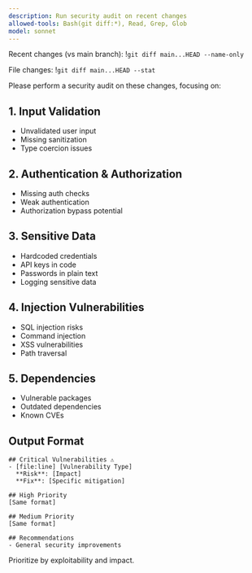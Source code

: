```yaml
---
description: Run security audit on recent changes
allowed-tools: Bash(git diff:*), Read, Grep, Glob
model: sonnet
---
```


Recent changes (vs main branch):
!`git diff main...HEAD --name-only`

File changes:
!`git diff main...HEAD --stat`

Please perform a security audit on these changes, focusing on:

## 1. Input Validation
- Unvalidated user input
- Missing sanitization
- Type coercion issues

## 2. Authentication & Authorization
- Missing auth checks
- Weak authentication
- Authorization bypass potential

## 3. Sensitive Data
- Hardcoded credentials
- API keys in code
- Passwords in plain text
- Logging sensitive data

## 4. Injection Vulnerabilities
- SQL injection risks
- Command injection
- XSS vulnerabilities
- Path traversal

## 5. Dependencies
- Vulnerable packages
- Outdated dependencies
- Known CVEs

## Output Format

```
## Critical Vulnerabilities ⚠️
- [file:line] [Vulnerability Type]
  **Risk**: [Impact]
  **Fix**: [Specific mitigation]

## High Priority
[Same format]

## Medium Priority
[Same format]

## Recommendations
- General security improvements
```

Prioritize by exploitability and impact.
